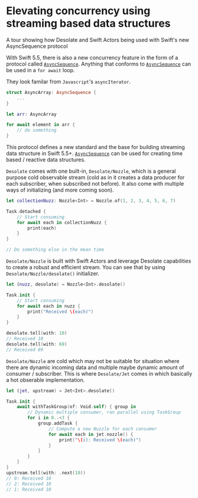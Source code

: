 # Elevating concurrency using streaming based data structures

A tour showing how Desolate and Swift Actors being used with Swift's new AsyncSequence protocol


With Swift 5.5, there is also a new concurrency feature in the form of a protocol called [`AsyncSequence`](https://developer.apple.com/documentation/swift/asyncsequence). Anything that conforms to [`AsyncSequence`](https://developer.apple.com/documentation/swift/asyncsequence) can be used in a `for await` loop.

They look familar from `Javascript`'s `asyncIterator`. 

```swift
struct AsyncArray: AsyncSequence {
    ...
}

let arr: AsyncArray

for await element in arr {
    // do something
}
```

This protocol defines a new standard and the base for building streaming data structure in Swift 5.5+. [`AsyncSequence`](https://developer.apple.com/documentation/swift/asyncsequence) can be used for creating time based / reactive data structures.

``Desolate`` comes with one built-in, ``Desolate/Nozzle``, which is a general purpose cold observable stream (cold as in it creates a data producer for each subscriber, when subscribed not before). It also come with multiple ways of initializing (and more coming soon).

```swift
let collectionNuzz: Nozzle<Int> = Nozzle.of(1, 2, 3, 4, 5, 6, 7) 

Task.detached {
    // Start consuming
    for await each in collectionNuzz {
        print(each)
    }    
}

// Do something else in the mean time
```

``Desolate/Nozzle`` is built with Swift Actors and leverage Desolate capabilities to create a robust and efficient stream. You can see that by using ``Desolate/Nozzle/desolate()`` initializer.

```swift
let (nuzz, desolate) = Nozzle<Int>.desolate()

Task.init {
    // Start consuming
    for await each in nuzz {
        print("Received \(each)")
    }    
}

desolate.tell(with: 10)
// Received 10
desolate.tell(with: 69)
// Received 69
```

``Desolate/Nozzle`` are cold which may not be suitable for situation where there are dynamic incoming data and multiple maybe dynamic amount of consumer / subscriber. This is where ``Desolate/Jet`` comes in which basically a hot obserable implementation.

```swift
let (jet, upstream) = Jet<Int>.desolate()

Task.init {
    await withTaskGroup(of: Void.self) { group in 
        // Dynamic multiple consumer, ran parallel using TaskGroup
        for i in 0..<3 {
            group.addTask {
                // Compute a new Nuzzle for each consumer
                for await each in jet.nozzle() {
                    print("\(i): Received \(each)")
                }    
            }
        }
    }
}
upstream.tell(with: .next(10))
// 0: Received 10
// 2: Received 10
// 1: Received 10
```
